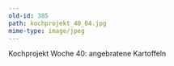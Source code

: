 ```yaml
---
old-id: 385
path: kochprojekt_40_04.jpg
mime-type: image/jpeg
---
```

Kochprojekt Woche 40:
angebratene Kartoffeln
